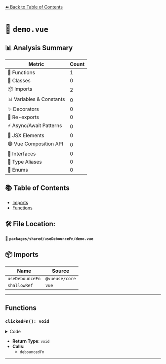 [⬅️ Back to Table of Contents](../../../index.md)

# 📄 `demo.vue`

## 📊 Analysis Summary

| Metric | Count |
|--------|-------|
| 🔧 Functions | 1 |
| 🧱 Classes | 0 |
| 📦 Imports | 2 |
| 📊 Variables & Constants | 0 |
| ✨ Decorators | 0 |
| 🔄 Re-exports | 0 |
| ⚡ Async/Await Patterns | 0 |
| 💠 JSX Elements | 0 |
| 🟢 Vue Composition API | 0 |
| 📐 Interfaces | 0 |
| 📑 Type Aliases | 0 |
| 🎯 Enums | 0 |

## 📚 Table of Contents

- [Imports](#imports)
- [Functions](#functions)

## 🛠️ File Location:
📂 **`packages/shared/useDebounceFn/demo.vue`**

## 📦 Imports

| Name | Source |
|------|--------|
| `useDebounceFn` | `@vueuse/core` |
| `shallowRef` | `vue` |


---

## Functions

### `clickedFn(): void`

<details><summary>Code</summary>

```ts
function clickedFn() {
  clicked.value += 1
  debouncedFn()
}
```
</details>

- **Return Type**: `void`
- **Calls**:
  - `debouncedFn`

---